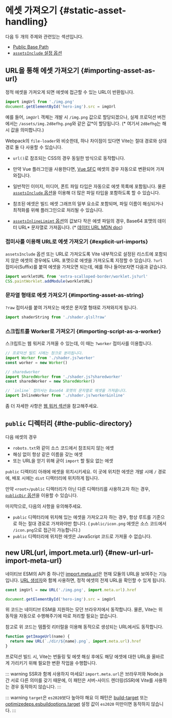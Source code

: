 # 에셋 가져오기 {#static-asset-handling}

다음 두 개의 주제와 관련있는 섹션입니다.

- [Public Base Path](./build#public-base-path)
- [`assetsInclude` 설정 옵션](/config/#assetsinclude)

## URL을 통해 에셋 가져오기 {#importing-asset-as-url}

정적 에셋을 가져오게 되면 에셋에 접근할 수 있는 URL이 반환됩니다.

```js
import imgUrl from './img.png'
document.getElementById('hero-img').src = imgUrl
```

예를 들어, `imgUrl` 객체는 개발 시 `/img.png` 값으로 할당되겠으나, 실제 프로덕션 버전에서는 `/assets/img.2d8efhg.png`와 같은 값\*이 할당됩니다. (\* 여기서 `2d8efhg`는 해시 값을 의미합니다.)

Webpack의 `file-loader`와 비슷한데, 하나 차이점이 있다면 Vite는 절대 경로와 상대 경로 둘 다 사용할 수 있습니다.

- `url()`로 참조되는 CSS의 경우 동일한 방식으로 동작합니다.

- 만약 Vue 플러그인을 사용한다면, [Vue SFC](https://v3.vuejs.org/guide/single-file-component.html) 에셋의 경우 자동으로 변환되어 가져와집니다.

- 일반적인 이미지, 미디어, 폰트 파일 타입은 자동으로 에셋 목록에 포함됩니다. 물론 [`assetsInclude` 옵션](/config/#assetsinclude)을 이용해 더 많은 파일 타입을 포함하도록 할 수 있습니다.

- 참조된 에셋은 빌드 에셋 그래프의 일부 요소로 포함되며, 파일 이름이 해싱되거나 최적화를 위해 플러그인으로 처리될 수 있습니다.

- [`assetsInlineLimimt` 옵션](/config/#assetsinlinelimit)의 값보다 작은 에셋 파일의 경우, Base64 포맷의 데이터 URL\* 문자열로 가져옵니다. (\* [데이터 URL MDN doc](https://developer.mozilla.org/en-US/docs/Web/HTTP/Basics_of_HTTP/Data_URIs))

### 접미사를 이용해 URL로 에셋 가져오기 {#explicit-url-imports}

`assetsInclude` 옵션 또는 URL로 가져오도록 Vite 내부적으로 설정된 리스트에 포함되지 않은 에셋의 경우에도 URL 포맷으로 에셋을 가져오도록 지정할 수 있습니다. `?url` 접미사(Suffix)를 붙여 에셋을 가져오면 되는데, 예를 하나 들어보자면 다음과 같습니다.

```js
import workletURL from 'extra-scalloped-border/worklet.js?url'
CSS.paintWorklet.addModule(workletURL)
```

### 문자열 형태로 에셋 가져오기 {#importing-asset-as-string}

`?raw` 접미사를 붙여 가져오는 에셋은 문자열 형태로 가져와지게 됩니다.

```js
import shaderString from './shader.glsl?raw'
```

### 스크립트를 Worker로 가져오기 {#importing-script-as-a-worker}

스크립트는 웹 워커로 가져올 수 있는데, 이 때는 `?worker` 접미사를 이용합니다.

```js
// 프로덕션 빌드 시에는 청크로 분리됩니다.
import Worker from './shader.js?worker'
const worker = new Worker()
```

```js
// sharedworker
import SharedWorker from './shader.js?sharedworker'
const sharedWorker = new SharedWorker()
```

```js
// `inline` 접미사는 Base64 포맷의 문자열로 에셋을 가져옵니다.
import InlineWorker from './shader.js?worker&inline'
```

좀 더 자세한 사항은 [웹 워커 섹션](./features#web-workers)을 참고해주세요.

## `public` 디렉터리 {#the-public-directory}

다음 에셋의 경우

- `robots.txt`와 같이 소스 코드에서 참조되지 않는 에셋
- 해싱 없이 항상 같은 이름을 갖는 에셋
- 또는 URL을 얻기 위해 굳이 `import` 할 필요 없는 에셋

`public` 디렉터리 아래에 에셋을 위치시키세요. 이 곳에 위치한 에셋은 개발 시에 `/` 경로에, 배포 시에는 `dist` 디렉터리에 위치하게 됩니다.

만약 `<root>/public` 디렉터리가 아닌 다른 디렉터리를 사용하고자 하는 경우, [`publicDir` 옵션](/config/#publicdir)을 이용할 수 있습니다.

마지막으로, 다음의 사항을 유의해주세요.

- `public` 디렉터리에 위치해 있는 에셋을 가져오고자 하는 경우, 항상 루트를 기준으로 하는 절대 경로로 가져와야만 합니다. ( `public/icon.png` 에셋은 소스 코드에서 `/icon.png`으로 접근이 가능합니다.)
- `public` 디렉터리에 위치한 에셋은 JavaScript 코드로 가져올 수 없습니다.

## new URL(url, import.meta.url) {#new-url-url-import-meta-url}

네이티브 ESM의 API 중 하나인 [import.meta.url](https://developer.mozilla.org/en-US/docs/Web/JavaScript/Reference/Statements/import.meta)은 현재 모듈의 URL을 보여주는 기능입니다. [URL 생성자](https://developer.mozilla.org/en-US/docs/Web/API/URL)와 함께 사용하면, 정적 에셋의 전제 URL을 확인할 수 있게 됩니다.

```js
const imgUrl = new URL('./img.png', import.meta.url).href

document.getElementById('hero-img').src = imgUrl
```

위 코드는 네이티브 ESM을 지원하는 모던 브라우저에서 동작합니다. 물론, Vite는 위 동작을 자동으로 수행해주기에 따로 처리할 필요는 없습니다.

참고로 위 코드는 템플릿 리터럴을 이용해 동적으로 생성되는 URL에서도 동작합니다.

```js
function getImageUrl(name) {
  return new URL(`./dir/${name}.png`, import.meta.url).href
}
```

프로덕션 빌드 시, Vite는 번들링 및 에셋 해싱 후에도 해당 에셋에 대한 URL을 올바르게 가리키기 위해 필요한 변환 작업을 수행합니다.

::: warning SSR과 함께 사용하지 마세요!
`import.meta.url`은 브라우저와 Node.js 간 서로 다른 의미를 갖기 때문에, 이 패턴은 서버-사이드 렌더링(SSR)에 Vite를 사용하는 경우 동작하지 않습니다.
:::

::: warning `target`은 `es2020`보다 높아야 해요
이 패턴은 [build-target](https://vitejs-kr.github.io/config/#build-target) 또는 [optimizedeps.esbuildoptions.target](https://vitejs-kr.github.io/config/#optimizedeps-esbuildoptions) 설정 값이 `es2020` 미만이면 동작하지 않습니다.
:::
